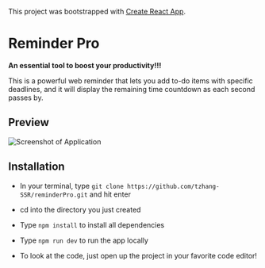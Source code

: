 This project was bootstrapped with [Create React App](https://github.com/facebook/create-react-app).

# Reminder Pro
**An essential tool to boost your productivity!!!**

This is a powerful web reminder that lets you add to-do items with specific deadlines, and it will display the remaining time countdown as each second passes by.

## Preview
![Screenshot of Application](src/images/reminder-screenshot.jpg)

## Installation
- In your terminal, type ```git clone https://github.com/tzhang-SSR/reminderPro.git``` and hit enter
- cd into the directory you just created
- Type ```npm install``` to install all dependencies
- Type ```npm run dev``` to run the app locally

- To look at the code, just open up the project in your favorite code editor!
